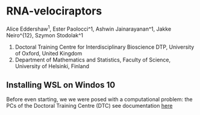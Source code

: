 # RNA-velociraptors

Alice Eddershaw<sup>1</sup>, Ester Paolocci^1, Ashwin Jainarayanan^1, Jakke Neiro^{12}, Szymon Stodolak^1

1. Doctoral Training Centre for Interdisciplinary Bioscience DTP, University of Oxford, United Kingdom
2. Department of Mathematics and Statistics, Faculty of Science, University of Helsinki, Finland



## Installing WSL on Windos 10
Before even starting, we we were posed with a computational problem: the PCs of the Doctoral Training Centre (DTC) 
see documentation [here](WSLInstallation.md)

## 